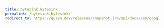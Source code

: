```yaml
---
title: bytesink.bytesink
permalink: /bytesink.bytesink/
redirect_to: https://guava.dev/releases/snapshot-jre/api/docs/com/google/common/io/ByteSink.html#ByteSink--
---
```

